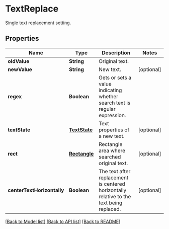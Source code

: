 ﻿
# TextReplace
Single text replacement setting.

## Properties
Name | Type | Description | Notes
------------ | ------------- | ------------- | -------------
**oldValue** | **String** | Original text. | 
**newValue** | **String** | New text. | [optional]
**regex** | **Boolean** | Gets or sets a value indicating whether search text is regular expression. | 
**textState** | [**TextState**](TextState.md) | Text properties of a new text. | [optional]
**rect** | [**Rectangle**](Rectangle.md) | Rectangle area where searched original text. | [optional]
**centerTextHorizontally** | **Boolean** | The text after replacement is centered horizontally relative to the text being replaced. | [optional]


[[Back to Model list]](../../README.md#documentation-for-models) [[Back to API list]](../../README.md#documentation-for-api-endpoints) [[Back to README]](../../README.md)


